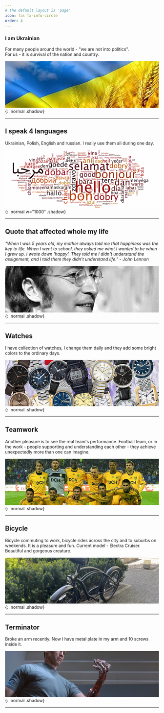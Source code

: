 ```yaml
---
# the default layout is 'page'
icon: fas fa-info-circle
order: 4
---
```



<H3>I am Ukrainian</H3>
For many people around the world - "we are not into politics".<br>For us - it is survival of the nation and country.

![Desktop View](/assets/img/images/about_flag.jpg){: .normal .shadow}
<hr>


<H2>I speak 4 languages</H2>
Ukrainian, Polish, English and russian. I really use them all during one day.

![Desktop View](/assets/img/images/about_lang.png){: .normal w="1000" .shadow}
<hr>


<H2>Quote that affected whole my life</H2>
<em>"When I was 5 years old, my mother always told me that happiness was the key to life. When I went to school, they asked me what I wanted to be when I grew up. I wrote down 'happy'. They told me I didn't understand the assignment, and I told them they didn't understand life." - John Lennon</em>

![Desktop View](/assets/img/images/about_lennon.jpg){: .normal .shadow}
<hr>


<H2>Watches</H2>
I have collection of watches, I change them daily and they add some bright colors to the ordinary days.

![Desktop View](/assets/img/images/about_watches.jpg){: .normal  .shadow}
<hr>


<H2>Teamwork</H2>
Another pleasure is to see the real team's performance. Football team, or in the work - people supporting and understanding each other - they achieve unexpectedly more than one can imagine.

![Desktop View](/assets/img/images/about_team.jpg){: .normal  .shadow}
<hr>


<H2>Bicycle</H2>
Bicycle commuting to work, bicycle rides across the city and to suburbs on weekends. It is a pleasure and fun. Current model - Electra Cruiser. Beautiful and gorgeous creature.

![Desktop View](/assets/img/images/about_bicycle.jpg){: .normal  .shadow}
<hr>


<H2>Terminator</H2>
Broke an arm recently. Now I have metal plate in my arm and 10 screws inside it.

![Desktop View](/assets/img/images/about_terminator.jpg){: .normal  .shadow}
<hr>